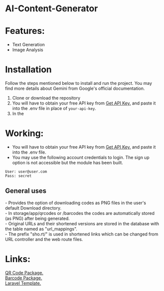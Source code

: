 # AI-Content-Generator
 
# Features:
* Text Generation<br>
* Image Analysis<br>

# Installation

Follow the steps mentioned below to install and run the project. You may find more details about Gemini from Google's official documentation.

1. Clone or download the repository
2. You will have to obtain your free API key from [Get API Key.](https://makersuite.google.com/app/apikey) and paste it into the .env file in place of `your-api-key`.<br>
3. In the 

# Working:
- You will have to obtain your free API key from [Get API Key.](https://makersuite.google.com/app/apikey) and paste it into the .env file.<br>
- You may use the following account credentials to login. The sign up option is not accessible but the module has been built.<br>

```
User: user@user.com
Pass: secret
```

<h2>General uses</h2>
- Provides the option of downloading codes as PNG files in the user's default Download directory.<br>
- In storage/app/qrcodes or /barcodes the codes are automatically stored (as PNG) after being generated.<br>
- Original URLs and their shortened versions are stored in the database with the table named as "url_mappings". <br>
- The prefix "sho.rt/" is used in shortened links which can be changed from URL controller and the web route files.


    
# Links:
[QR Code Package.](http://www.simplesoftware.io/#/docs/simple-qrcode) <br>
[Barcode Package.](https://github.com/picqer/php-barcode-generator) <br>
[Laravel Template.](http://www.github.com/nasirkhan/laravel-starter)
